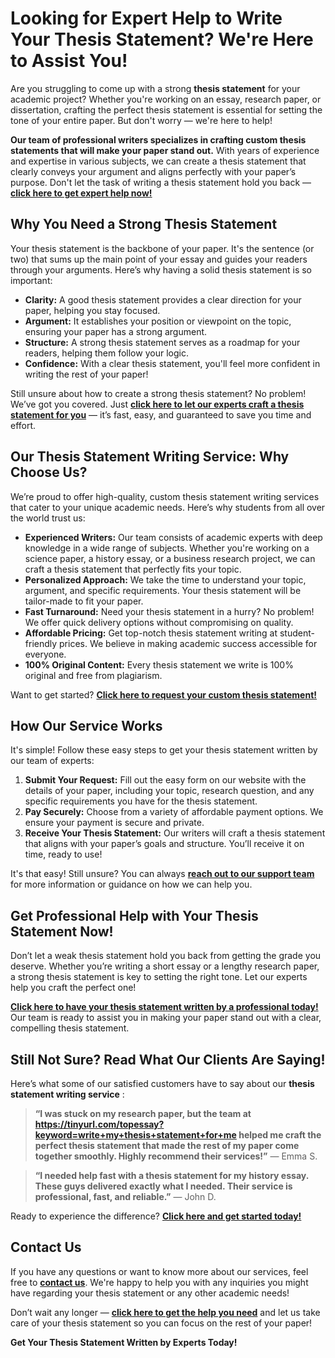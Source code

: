 # Looking for Expert Help to Write Your Thesis Statement? We're Here to Assist You!

Are you struggling to come up with a strong **thesis statement** for your academic project? Whether you're working on an essay, research paper, or dissertation, crafting the perfect thesis statement is essential for setting the tone of your entire paper. But don't worry — we're here to help!

**Our team of professional writers specializes in crafting custom thesis statements that will make your paper stand out.** With years of experience and expertise in various subjects, we can create a thesis statement that clearly conveys your argument and aligns perfectly with your paper’s purpose. Don't let the task of writing a thesis statement hold you back — [**click here to get expert help now!**](https://tinyurl.com/topessay?keyword=write+my+thesis+statement+for+me)

## Why You Need a Strong Thesis Statement

Your thesis statement is the backbone of your paper. It's the sentence (or two) that sums up the main point of your essay and guides your readers through your arguments. Here’s why having a solid thesis statement is so important:

- **Clarity:** A good thesis statement provides a clear direction for your paper, helping you stay focused.
- **Argument:** It establishes your position or viewpoint on the topic, ensuring your paper has a strong argument.
- **Structure:** A strong thesis statement serves as a roadmap for your readers, helping them follow your logic.
- **Confidence:** With a clear thesis statement, you'll feel more confident in writing the rest of your paper!

Still unsure about how to create a strong thesis statement? No problem! We’ve got you covered. Just [**click here to let our experts craft a thesis statement for you**](https://tinyurl.com/topessay?keyword=write+my+thesis+statement+for+me) — it’s fast, easy, and guaranteed to save you time and effort.

## Our Thesis Statement Writing Service: Why Choose Us?

We’re proud to offer high-quality, custom thesis statement writing services that cater to your unique academic needs. Here’s why students from all over the world trust us:

- **Experienced Writers:** Our team consists of academic experts with deep knowledge in a wide range of subjects. Whether you're working on a science paper, a history essay, or a business research project, we can craft a thesis statement that perfectly fits your topic.
- **Personalized Approach:** We take the time to understand your topic, argument, and specific requirements. Your thesis statement will be tailor-made to fit your paper.
- **Fast Turnaround:** Need your thesis statement in a hurry? No problem! We offer quick delivery options without compromising on quality.
- **Affordable Pricing:** Get top-notch thesis statement writing at student-friendly prices. We believe in making academic success accessible for everyone.
- **100% Original Content:** Every thesis statement we write is 100% original and free from plagiarism.

Want to get started? [**Click here to request your custom thesis statement!**](https://tinyurl.com/topessay?keyword=write+my+thesis+statement+for+me)

## How Our Service Works

It's simple! Follow these easy steps to get your thesis statement written by our team of experts:

1. **Submit Your Request:** Fill out the easy form on our website with the details of your paper, including your topic, research question, and any specific requirements you have for the thesis statement.
2. **Pay Securely:** Choose from a variety of affordable payment options. We ensure your payment is secure and private.
3. **Receive Your Thesis Statement:** Our writers will craft a thesis statement that aligns with your paper’s goals and structure. You’ll receive it on time, ready to use!

It's that easy! Still unsure? You can always [**reach out to our support team**](https://tinyurl.com/topessay?keyword=write+my+thesis+statement+for+me) for more information or guidance on how we can help you.

## Get Professional Help with Your Thesis Statement Now!

Don’t let a weak thesis statement hold you back from getting the grade you deserve. Whether you’re writing a short essay or a lengthy research paper, a strong thesis statement is key to setting the right tone. Let our experts help you craft the perfect one!

[**Click here to have your thesis statement written by a professional today!**](https://tinyurl.com/topessay?keyword=write+my+thesis+statement+for+me) Our team is ready to assist you in making your paper stand out with a clear, compelling thesis statement.

## Still Not Sure? Read What Our Clients Are Saying!

Here’s what some of our satisfied customers have to say about our **thesis statement writing service** :

> **“I was stuck on my research paper, but the team at https://tinyurl.com/topessay?keyword=write+my+thesis+statement+for+me helped me craft the perfect thesis statement that made the rest of my paper come together smoothly. Highly recommend their services!”** — Emma S.

> **“I needed help fast with a thesis statement for my history essay. These guys delivered exactly what I needed. Their service is professional, fast, and reliable.”** — John D.

Ready to experience the difference? [**Click here and get started today!**](https://tinyurl.com/topessay?keyword=write+my+thesis+statement+for+me)

## Contact Us

If you have any questions or want to know more about our services, feel free to [**contact us**](https://tinyurl.com/topessay?keyword=write+my+thesis+statement+for+me). We're happy to help you with any inquiries you might have regarding your thesis statement or any other academic needs!

Don’t wait any longer — [**click here to get the help you need**](https://tinyurl.com/topessay?keyword=write+my+thesis+statement+for+me) and let us take care of your thesis statement so you can focus on the rest of your paper!

**Get Your Thesis Statement Written by Experts Today!**
